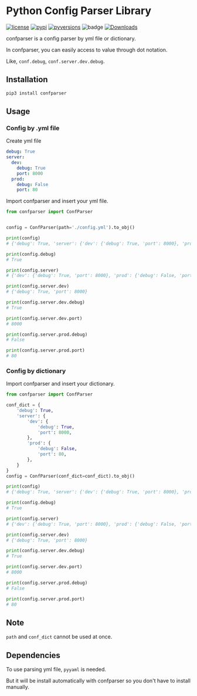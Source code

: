 # Python Config Parser Library
[![license]](/LICENSE)
[![pypi]](https://pypi.org/project/confparser/)
[![pyversions]](http://pypi.python.org/pypi/confparser)
![badge](https://action-badges.now.sh/teamhide/confparser)
[![Downloads](https://pepy.tech/badge/confparser)](https://pepy.tech/project/confparser)

confparser is a config parser by yml file or dictionary.

In confparser, you can easily access to value through dot notation.

Like, `conf.debug`, `conf.server.dev.debug`.

## Installation

```python
pip3 install confparser
```

## Usage

### Config by .yml file

Create yml file

```yaml
debug: True
server:
  dev:
    debug: True
    port: 8000
  prod:
    debug: False
    port: 80
```

Import confparser and insert your yml file.
```python
from confparser import ConfParser


config = ConfParser(path='./config.yml').to_obj()

print(config)
# {'debug': True, 'server': {'dev': {'debug': True, 'port': 8000}, 'prod': {'debug': False, 'port': 80}}}

print(config.debug)  
# True

print(config.server)
# {'dev': {'debug': True, 'port': 8000}, 'prod': {'debug': False, 'port': 80}}

print(config.server.dev)
# {'debug': True, 'port': 8000}

print(config.server.dev.debug)  
# True

print(config.server.dev.port)  
# 8000

print(config.server.prod.debug)  
# False

print(config.server.prod.port)  
# 80
```

### Config by dictionary

Import confparser and insert your dictionary.
```python
from confparser import ConfParser

conf_dict = {
    'debug': True,
    'server': {
        'dev': {
            'debug': True,
            'port': 8000,
        },
        'prod': {
            'debug': False,
            'port': 80,
        },
    }
}
config = ConfParser(conf_dict=conf_dict).to_obj()

print(config)
# {'debug': True, 'server': {'dev': {'debug': True, 'port': 8000}, 'prod': {'debug': False, 'port': 80}}}

print(config.debug)  
# True

print(config.server)
# {'dev': {'debug': True, 'port': 8000}, 'prod': {'debug': False, 'port': 80}}

print(config.server.dev)
# {'debug': True, 'port': 8000}

print(config.server.dev.debug)  
# True

print(config.server.dev.port)  
# 8000

print(config.server.prod.debug)  
# False

print(config.server.prod.port)  
# 80
```

## Note

`path` and `conf_dict` cannot be used at once.

## Dependencies

To use parsing yml file, `pyyaml` is needed.

But it will be install automatically with confparser so you don't have to install manually.


[license]: https://img.shields.io/badge/License-MIT-yellow.svg
[pypi]: https://img.shields.io/pypi/v/confparser
[pyversions]: https://img.shields.io/pypi/pyversions/confparser
